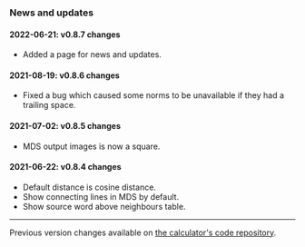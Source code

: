 ### News and updates

#### 2022-06-21: **v0.8.7 changes**

- Added a page for news and updates.

#### 2021-08-19: **v0.8.6 changes**

- Fixed a bug which caused some norms to be unavailable if they had a trailing space.

#### 2021-07-02: **v0.8.5 changes**

- MDS output images is now a square.

#### 2021-06-22: **v0.8.4 changes**

- Default distance is cosine distance.
- Show connecting lines in MDS by default.
- Show source word above neighbours table.

---

Previous version changes available on [the calculator's code repository](https://github.com/emcoglab/sensorimotor-distance-calculator/commits/main).
